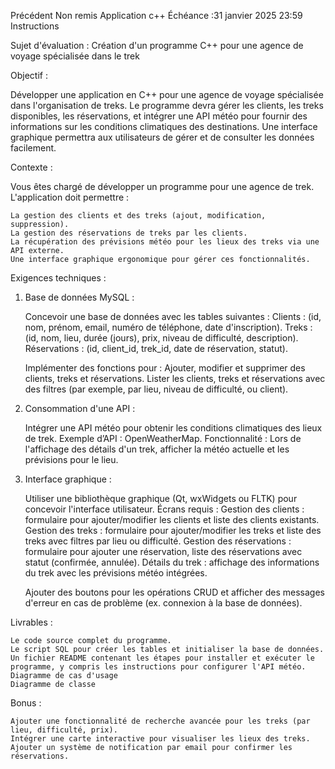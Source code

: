 Précédent
Non remis
Application c++
Échéance :31 janvier 2025 23:59
Instructions

Sujet d'évaluation : Création d'un programme C++ pour une agence de voyage spécialisée dans le trek

Objectif :

Développer une application en C++ pour une agence de voyage spécialisée dans l'organisation de treks. Le programme devra gérer les clients, les treks disponibles, les réservations, et intégrer une API météo pour fournir des informations sur les conditions climatiques des destinations. Une interface graphique permettra aux utilisateurs de gérer et de consulter les données facilement.

Contexte :

Vous êtes chargé de développer un programme pour une agence de trek. L'application doit permettre :

```
La gestion des clients et des treks (ajout, modification, suppression).
La gestion des réservations de treks par les clients.
La récupération des prévisions météo pour les lieux des treks via une API externe.
Une interface graphique ergonomique pour gérer ces fonctionnalités.

```

Exigences techniques :

1. Base de données MySQL :
    
    Concevoir une base de données avec les tables suivantes :
    Clients : (id, nom, prénom, email, numéro de téléphone, date d'inscription).
    Treks : (id, nom, lieu, durée (jours), prix, niveau de difficulté, description).
    Réservations : (id, client_id, trek_id, date de réservation, statut).
    
    Implémenter des fonctions pour :
    Ajouter, modifier et supprimer des clients, treks et réservations.
    Lister les clients, treks et réservations avec des filtres (par exemple, par lieu, niveau de difficulté, ou client).
    
2. Consommation d'une API :
    
    Intégrer une API météo pour obtenir les conditions climatiques des lieux de trek.
    Exemple d’API : OpenWeatherMap.
    Fonctionnalité : Lors de l'affichage des détails d'un trek, afficher la météo actuelle et les prévisions pour le lieu.
    
3. Interface graphique :
    
    Utiliser une bibliothèque graphique (Qt, wxWidgets ou FLTK) pour concevoir l'interface utilisateur.
    Écrans requis :
    Gestion des clients : formulaire pour ajouter/modifier les clients et liste des clients existants.
    Gestion des treks : formulaire pour ajouter/modifier les treks et liste des treks avec filtres par lieu ou difficulté.
    Gestion des réservations : formulaire pour ajouter une réservation, liste des réservations avec statut (confirmée, annulée).
    Détails du trek : affichage des informations du trek avec les prévisions météo intégrées.
    
    Ajouter des boutons pour les opérations CRUD et afficher des messages d'erreur en cas de problème (ex. connexion à la base de données).
    

Livrables :

```
Le code source complet du programme.
Le script SQL pour créer les tables et initialiser la base de données.
Un fichier README contenant les étapes pour installer et exécuter le programme, y compris les instructions pour configurer l'API météo.
Diagramme de cas d'usage
Diagramme de classe

```

Bonus :

```
Ajouter une fonctionnalité de recherche avancée pour les treks (par lieu, difficulté, prix).
Intégrer une carte interactive pour visualiser les lieux des treks.
Ajouter un système de notification par email pour confirmer les réservations.

```